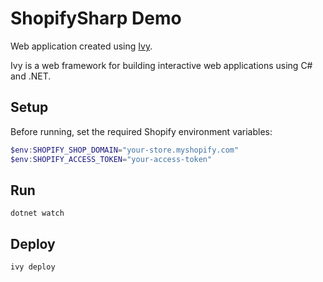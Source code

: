 # ShopifySharp Demo 

Web application created using [Ivy](https://github.com/Ivy-Interactive/Ivy). 

Ivy is a web framework for building interactive web applications using C# and .NET.

## Setup

Before running, set the required Shopify environment variables:

```powershell
$env:SHOPIFY_SHOP_DOMAIN="your-store.myshopify.com"
$env:SHOPIFY_ACCESS_TOKEN="your-access-token"
```

## Run

```
dotnet watch
```

## Deploy

```
ivy deploy
```